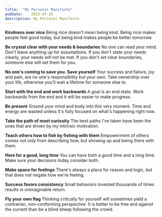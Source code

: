 ```yaml
---
title:	"My Personal Manifesto"
pubDate:	2023-07-29
description: My Personal Manifesto
---
```


**Kindness over nice**
Being nice doesn't mean being kind. Being nice makes people feel good today, but being kind makes people be better tomorrow.

**Be crystal clear with your needs & boundaries**
No one can read your mind. Don't leave anything up for assumptions. If you don't state your needs clearly, your needs will not be met. If you don't set clear boundaries, someone else will set them for you.

**No one's coming to save you. Save yourself**
Your success and failure, joy and pain, are no one's responsibility but your own. Take ownership over your life, otherwise you'll wait a lifetime for someone else to.

**Start with the end and work backwards**
A goal is an end state. Work backwards from the end and it will be easier to make progress.

**Be present**
Ground your mind and body into this very moment. Time and energy are wasted unless it's fully focused on what's happening right now.

**Take the path of most curiosity**
The best paths I've taken have been the ones that are driven by my intrinsic motivation.

**Teach others how to fish by fishing with them**
Empowerment of others comes not only from describing how, but showing up and being there with them.

**Here for a good, long time**
You can have both a good time and a long time. Make sure your decisions today consider both.

**Make space for feelings**
There's always a place for reason and logic, but that does not negate how we're feeling.

**Success favors consistency**
Small behaviors invested thousands of times results in unimaginable return.

**Fly your own flag**
Thinking critically for yourself will sometimes yield a contrarian, non-conforming perspective. It is better to be free and against the current than be a blind sheep following the crowd.
